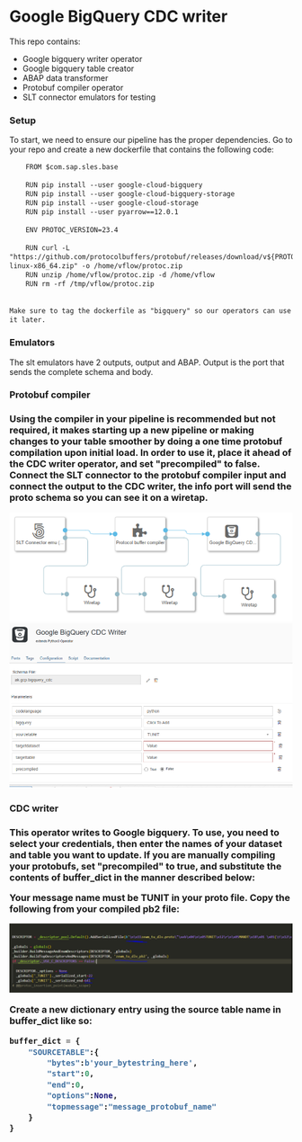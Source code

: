 <h1>Google BigQuery CDC writer</h1>

This repo contains:
<ul>
    <li>Google bigquery writer operator</li>
    <li>Google bigquery table creator</li>
    <li>ABAP data transformer</li>
    <li>Protobuf compiler operator</li>
    <li>SLT connector emulators for testing</li>
</ul>

<h3>Setup</h3>

<p>
    To start, we need to ensure our pipeline has the proper dependencies.
    Go to your repo and create a new dockerfile that contains the following code: 

        FROM $com.sap.sles.base

        RUN pip install --user google-cloud-bigquery
        RUN pip install --user google-cloud-bigquery-storage
        RUN pip install --user google-cloud-storage
        RUN pip install --user pyarrow==12.0.1

        ENV PROTOC_VERSION=23.4

        RUN curl -L "https://github.com/protocolbuffers/protobuf/releases/download/v${PROTOC_VERSION}/protoc-${PROTOC_VERSION}-linux-x86_64.zip" -o /home/vflow/protoc.zip 
        RUN unzip /home/vflow/protoc.zip -d /home/vflow 
        RUN rm -rf /tmp/vflow/protoc.zip
    

    Make sure to tag the dockerfile as "bigquery" so our operators can use it later.
</p>

<h3>Emulators</h3>

<p>
    The slt emulators have 2 outputs, output and ABAP. Output is the port that sends the complete schema and body.
</p>

<h3>Protobuf compiler<h3>

<p>
    Using the compiler in your pipeline is recommended but not required, it makes starting up a new pipeline or making changes to your table smoother by doing a one time protobuf compilation upon initial load. In order to use it, place it ahead of the CDC writer operator, and set "precompiled" to false. Connect the SLT connector to the protobuf compiler input and connect the output to the CDC writer, the info port will send the proto schema so you can see it on a wiretap.
</p>
<img src="pipeline.PNG">
<br>
<img src="CDCconfig.PNG">

<h3>CDC writer<h3>

<p>
    This operator writes to Google bigquery.
    To use, you need to select your credentials, then enter the names of your dataset and table you want to update.
    If you are manually compiling your protobufs, set "precompiled" to true, and substitute the contents of buffer_dict in the manner described below:
</p>
<p>
    Your message name must be TUNIT in your proto file.
    Copy the following from your compiled pb2 file:
</p>
<img src="copythis.PNG">
<p>
    Create a new dictionary entry using the source table name in buffer_dict like so:
</p>

``` python
buffer_dict = {
    "SOURCETABLE":{
        "bytes":b'your_bytestring_here',
        "start":0,
        "end":0,
        "options":None,
        "topmessage":"message_protobuf_name"
    }
}
```

